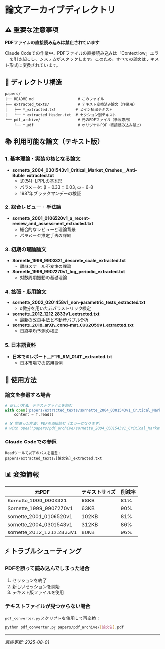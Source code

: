 # 論文アーカイブディレクトリ

## ⚠️ 重要な注意事項

**PDFファイルの直接読み込みは禁止されています**

Claude Codeでの作業中、PDFファイルの直接読み込みは「Context low」エラーを引き起こし、システムがスタックします。このため、すべての論文はテキスト形式に変換されています。

## 📁 ディレクトリ構造

```
papers/
├── README.md                    # このファイル
├── extracted_texts/             # テキスト変換済み論文（作業用）
│   ├── *_extracted.txt         # メイン抽出テキスト
│   └── *_extracted_Header.txt  # セクション別テキスト
└── pdf_archive/                 # 元のPDFファイル（参照専用）
    └── *.pdf                    # オリジナルPDF（直接読み込み禁止）
```

## 📚 利用可能な論文（テキスト版）

### 1. 基本理論・実装の核となる論文
- **sornette_2004_0301543v1_Critical_Market_Crashes__Anti-Buble_extracted.txt**
  - 式(54): LPPLの基本形
  - パラメータ: β = 0.33 ± 0.03, ω = 6-8
  - 1987年ブラックマンデーの検証

### 2. 総合レビュー・手法論
- **sornette_2001_0106520v1_a_recent- review_and_assessment_extracted.txt**
  - 総合的なレビューと理論背景
  - パラメータ推定手法の詳細

### 3. 初期の理論論文
- **Sornette_1999_9903321_descrete_scale_extracted.txt**
  - 離散スケール不変性の理論
- **Sornette_1999_9907270v1_log_periodic_extracted.txt**
  - 対数周期振動の基礎理論

### 4. 拡張・応用論文
- **sornette_2002_0201458v1_non-parametric_tests_extracted.txt**
  - q微分を用いた非パラメトリック検定
- **sornette_2012_1212.2833v1_extracted.txt**
  - 最新の改良手法と不動産バブル分析
- **sornette_2018_arXiv_cond-mat_0002059v1_extracted.txt**
  - 日経平均予測の検証

### 5. 日本語資料
- **日本でのレポート＿FTRI_RM_01411_extracted.txt**
  - 日本市場での応用事例

## 🔧 使用方法

### 論文を参照する場合
```python
# 正しい方法: テキストファイルを読む
with open('papers/extracted_texts/sornette_2004_0301543v1_Critical_Market_Crashes__Anti-Buble_extracted.txt', 'r') as f:
    content = f.read()

# ❌ 間違った方法: PDFを直接読む（エラーになります）
# with open('papers/pdf_archive/sornette_2004_0301543v1_Critical_Market_Crashes__Anti-Buble.pdf', 'rb') as f:
```

### Claude Codeでの参照
```
Readツールで以下のパスを指定：
papers/extracted_texts/[論文名]_extracted.txt
```

## 📊 変換情報

| 元PDF | テキストサイズ | 削減率 |
|-------|---------------|--------|
| Sornette_1999_9903321 | 68KB | 81% |
| Sornette_1999_9907270v1 | 63KB | 90% |
| sornette_2001_0106520v1 | 102KB | 81% |
| sornette_2004_0301543v1 | 312KB | 86% |
| sornette_2012_1212.2833v1 | 80KB | 96% |

## ⚡ トラブルシューティング

### PDFを誤って読み込んでしまった場合
1. セッションを終了
2. 新しいセッションを開始
3. テキスト版ファイルを使用

### テキストファイルが見つからない場合
`pdf_converter.py`スクリプトを使用して再変換：
```bash
python pdf_converter.py papers/pdf_archive/[論文名].pdf
```

---
*最終更新: 2025-08-01*